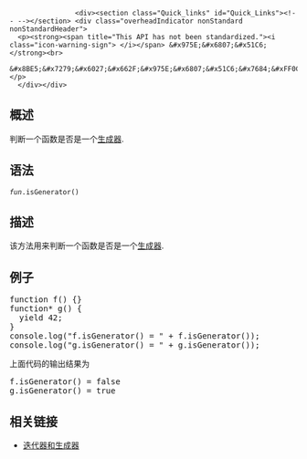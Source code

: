 
                
                  
                    <div><section class="Quick_links" id="Quick_Links"><!-- --></section> <div class="overheadIndicator nonStandard nonStandardHeader"> 
      <p><strong><span title="This API has not been standardized."><i class="icon-warning-sign"> </i></span> &#x975E;&#x6807;&#x51C6;</strong><br> 
      &#x8BE5;&#x7279;&#x6027;&#x662F;&#x975E;&#x6807;&#x51C6;&#x7684;&#xFF0C;&#x8BF7;&#x5C3D;&#x91CF;&#x4E0D;&#x8981;&#x5728;&#x751F;&#x4EA7;&#x73AF;&#x5883;&#x4E2D;&#x4F7F;&#x7528;&#x5B83;&#xFF01;</p> 
      </div></div>

<h2 id="&#x6982;&#x8FF0;">&#x6982;&#x8FF0;</h2>

<p>&#x5224;&#x65AD;&#x4E00;&#x4E2A;&#x51FD;&#x6570;&#x662F;&#x5426;&#x662F;&#x4E00;&#x4E2A;<a title="zh-cn/Core JavaScript 1.5 Guide/Iterators and Generators#Generators.3a a better way to build Iterators" href="/zh-cn/JavaScript/Guide/Iterators_and_Generators#Generators.3a_a_better_way_to_build_Iterators">&#x751F;&#x6210;&#x5668;</a>.</p>

<h2 id="&#x8BED;&#x6CD5;">&#x8BED;&#x6CD5;</h2>

<pre class="syntaxbox"><code><var>fun</var>.isGenerator()</code></pre>

<h2 id="&#x63CF;&#x8FF0;">&#x63CF;&#x8FF0;</h2>

<p>&#x8BE5;&#x65B9;&#x6CD5;&#x7528;&#x6765;&#x5224;&#x65AD;&#x4E00;&#x4E2A;&#x51FD;&#x6570;&#x662F;&#x5426;&#x662F;&#x4E00;&#x4E2A;<a title="zh-cn/Core JavaScript 1.5 Guide/Iterators and Generators#Generators.3a a better way to build Iterators" href="/zh-cn/JavaScript/Guide/Iterators_and_Generators#Generators.3a_a_better_way_to_build_Iterators">&#x751F;&#x6210;&#x5668;</a>.</p>

<h2 id="&#x4F8B;&#x5B50;">&#x4F8B;&#x5B50;</h2>

<pre class="brush: js">function f()&#xA0;{}
function* g() {
&#xA0; yield 42;
}
console.log(&quot;f.isGenerator() = &quot; +&#xA0;f.isGenerator());
console.log(&quot;g.isGenerator() = &quot; +&#xA0;g.isGenerator());
</pre>

<p>&#x4E0A;&#x9762;&#x4EE3;&#x7801;&#x7684;&#x8F93;&#x51FA;&#x7ED3;&#x679C;&#x4E3A;</p>

<pre>f.isGenerator()&#xA0;= false
g.isGenerator()&#xA0;= true 
</pre>

<h2 id="&#x76F8;&#x5173;&#x94FE;&#x63A5;">&#x76F8;&#x5173;&#x94FE;&#x63A5;</h2>

<ul>
 <li><a title="zh-cn/Core JavaScript 1.5 Guide/Iterators and Generators" href="/zh-cn/JavaScript/Guide/Iterators_and_Generators">&#x8FED;&#x4EE3;&#x5668;&#x548C;&#x751F;&#x6210;&#x5668;</a></li>
</ul>
                  
                
              